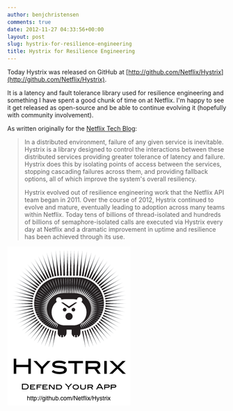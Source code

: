 ```yaml
---
author: benjchristensen
comments: true
date: 2012-11-27 04:33:56+00:00
layout: post
slug: hystrix-for-resilience-engineering
title: Hystrix for Resilience Engineering
---
```


Today Hystrix was released on GitHub at [http://github.com/Netflix/Hystrix](http://github.com/Netflix/Hystrix).

It is a latency and fault tolerance library used for resilience engineering and something I have spent a good chunk of time on at Netflix. I'm happy to see it get released as open-source and be able to continue evolving it (hopefully with community involvement).

As written originally for the [Netflix Tech Blog](http://techblog.netflix.com/2012/11/hystrix.html):



<blockquote>In a distributed environment, failure of any given service is inevitable. Hystrix is a library designed to control the interactions between these distributed services providing greater tolerance of latency and failure. Hystrix does this by isolating points of access between the services, stopping cascading failures across them, and providing fallback options, all of which improve the system's overall resiliency.

Hystrix evolved out of resilience engineering work that the Netflix API team began in 2011. Over the course of 2012, Hystrix continued to evolve and mature, eventually leading to adoption across many teams within Netflix. Today tens of billions of thread-isolated and hundreds of billions of semaphore-isolated calls are executed via Hystrix every day at Netflix and a dramatic improvement in uptime and resilience has been achieved through its use.</blockquote>



![](/images/hystrix-logo-tagline-vertical.png)
